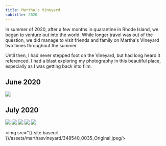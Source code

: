 ```yaml
---
title: Martha's Vineyard
subtitle: 2020
---
```

In summer of 2020, after a few months in quarantine in Rhode Island, we began to venture out into the world. While longer travel was out of the question, we did manage to visit friends and family on Martha's VIneyard two times throughout the summer.

Until then, I had never stepped foot on the Vineyard, but had long heard it referenced. I had a blast exploring my photography in this beautiful place, especially as I was getting back into film.

## June 2020

<img src="{{ site.baseurl }}/assets/marthasvineyard/20200720-L1001893.jpeg"/>



## July 2020

<img src="{{ site.baseurl }}/assets/marthasvineyard/20200720-L1001893.jpeg"/>

<img src="{{ site.baseurl }}/assets/marthasvineyard/348540_0004_Original.jpeg"/>

<img src="{{ site.baseurl }}/assets/marthasvineyard/348540_0018_Original.jpeg"/>

<img src="{{ site.baseurl }}/assets/marthasvineyard/348540_0015_Original.jpeg"/>

<img src="{{ site.baseurl }}/assets/marthasvineyard/348541_0015_Original.jpeg"/>

<img src="{{ site.baseurl }}/assets/marthasvineyard/348540_0035_Original.jpeg/>